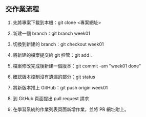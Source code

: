## 交作業流程

1. 先將專案下載到本機：git clone <專案網址>

2. 新建一個 branch：git branch week01

3. 切換到新建的 branch：git checkout week01

4. 將新建的檔案提交給 git 控管：git add .

5. 檔案修改完成後新建一個版本：git commit -am "week01 done"

6. 確認版本控制沒有遺漏的部分：git status

7. 將新版本推上 GitHub：git push origin week01

8. 到 GitHub 頁面提出 pull request 請求

9. 在學習系統的作業列表頁面新增作業，並將 PR 網址附上。


